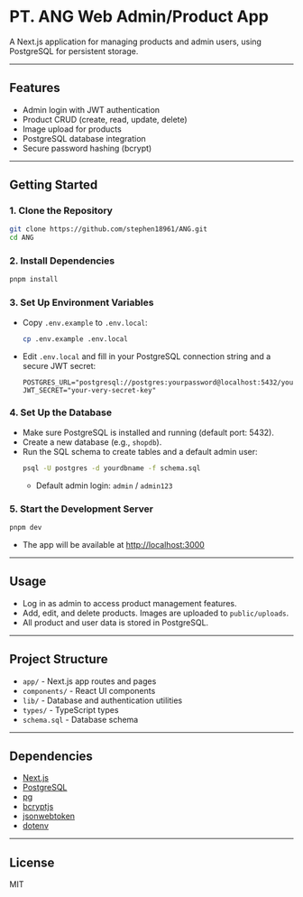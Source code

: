 # PT. ANG Web Admin/Product App

A Next.js application for managing products and admin users, using PostgreSQL for persistent storage.

---

## Features
- Admin login with JWT authentication
- Product CRUD (create, read, update, delete)
- Image upload for products
- PostgreSQL database integration
- Secure password hashing (bcrypt)

---

## Getting Started

### 1. **Clone the Repository**
```sh
git clone https://github.com/stephen18961/ANG.git
cd ANG
```

### 2. **Install Dependencies**
```sh
pnpm install
```

### 3. **Set Up Environment Variables**
- Copy `.env.example` to `.env.local`:
  ```sh
  cp .env.example .env.local
  ```
- Edit `.env.local` and fill in your PostgreSQL connection string and a secure JWT secret:
  ```env
  POSTGRES_URL="postgresql://postgres:yourpassword@localhost:5432/yourdbname"
  JWT_SECRET="your-very-secret-key"
  ```

### 4. **Set Up the Database**
- Make sure PostgreSQL is installed and running (default port: 5432).
- Create a new database (e.g., `shopdb`).
- Run the SQL schema to create tables and a default admin user:
  ```sh
  psql -U postgres -d yourdbname -f schema.sql
  ```
  - Default admin login: `admin` / `admin123`

### 5. **Start the Development Server**
```sh
pnpm dev
```
- The app will be available at [http://localhost:3000](http://localhost:3000)

---

## Usage
- Log in as admin to access product management features.
- Add, edit, and delete products. Images are uploaded to `public/uploads`.
- All product and user data is stored in PostgreSQL.

---

## Project Structure
- `app/` - Next.js app routes and pages
- `components/` - React UI components
- `lib/` - Database and authentication utilities
- `types/` - TypeScript types
- `schema.sql` - Database schema

---

## Dependencies
- [Next.js](https://nextjs.org/)
- [PostgreSQL](https://www.postgresql.org/)
- [pg](https://www.npmjs.com/package/pg)
- [bcryptjs](https://www.npmjs.com/package/bcryptjs)
- [jsonwebtoken](https://www.npmjs.com/package/jsonwebtoken)
- [dotenv](https://www.npmjs.com/package/dotenv)

---

## License
MIT 